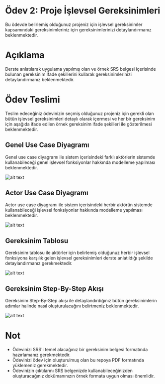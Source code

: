 # Ödev 2: Proje İşlevsel Gereksinimleri

Bu ödevde belirlemiş olduğunuz projeniz için işlevsel gereksinimler kapsamındaki gereksinimleriniz için gereksinimlerinizi detaylandırmanız beklenmektedir.

# Açıklama

Derste anlatılarak uygulama yapılmış olan ve örnek SRS belgesi içerisinde bulunan gereksinim ifade şekillerini kullarak gereksinimlerinizi detaylandırmanız beklenmektedir.

# Ödev Teslimi

Teslim edeceğiniz ödevinizin seçmiş olduğunuz projeniz için gerekli olan bütün işlevsel gereksinimleri detaylı olarak içermesi ve her bir gereksinim için aşağıda ifade edilen örnek gereksinim ifade şekilleri ile gösterilmesi beklenmektedir.

## Genel Use Case Diyagramı

Genel use case diyagramı ile sistem içerisindeki farklı aktörlerin sistemde kullanabileceği genel işlevsel fonksiyonlar hakkında modelleme yapılması beklenmektedir.

![alt text](https://github.com/EOkutan/storage/blob/main/Ekran%20g%C3%B6r%C3%BCnt%C3%BCs%C3%BC%202024-03-26%20170109.png?raw=true)

## Actor Use Case Diyagramı

Actor use case diyagramı ile sistem içerisindeki herbir aktörün sistemde kullanabileceği işlevsel fonksiyonlar hakkında modelleme yapılması beklenmektedir.

![alt text](https://github.com/EOkutan/storage/blob/main/Ekran%20g%C3%B6r%C3%BCnt%C3%BCs%C3%BC%202024-03-26%201709092.png?raw=true)

## Gereksinim Tablosu

Gereksinim tablosu ile aktörler için belirlemiş olduğunuz herbir işlevsel fonksiyona karşılık gelen işlevsel gereksinimleri derste anlatıldığı şekilde detaylandırmanız gerekmektedir.

![alt text](https://github.com/EOkutan/storage/blob/main/Ekran%20g%C3%B6r%C3%BCnt%C3%BCs%C3%BC%202024-03-26%201710233.png?raw=true)

## Gereksinim Step-By-Step Akışı

Gereksinim Step-By-Step akışı ile detaylandırdığınız bütün gereksinimlerin adımlar halinde nasıl oluşturulacağını belirtmeniz beklenmektedir.

![alt text](https://github.com/EOkutan/storage/blob/main/Ekran%20g%C3%B6r%C3%BCnt%C3%BCs%C3%BC%202024-03-26%20170815.png?raw=true)

# Not

- Ödevinizi SRS'i temel alacağınız bir gereksinim belgesi formatında hazırlamanız gerekmektedir. 
- Ödevinizi ödev için oluşturulmuş olan bu repoya PDF formatında yüklemeniz gerekmektedir.
- Ödevinizin çıktılarını SRS belgenizde kullanabileceğinizden oluşturacağınız dokümanınızın örnek formata uygun olması önemlidir.
